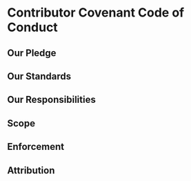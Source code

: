 # Contributor Covenant Code of Conduct

## Our Pledge



## Our Standards


## Our Responsibilities

## Scope


## Enforcement


## Attribution

